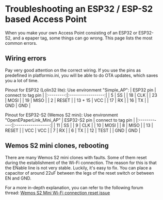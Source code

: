 # Troubleshooting an ESP32 / ESP-S2 based Access Point

When you make your own Access Point consisting of an ESP32 or ESP32-S2, and a epaper tag, some things can go wrong. This page lists the most common errors.

## Wiring errors

Pay very good attention on the correct wiring. If you use the pins as predefined in platformio.ini, you will be able to do OTA updates, which saves you a lot of time.

Pinout for ESP32 (Lolin32 lite): Use environment "Simple_AP":
| ESP32 pin | connect to tag pin |
|:---------:|:------------------:|
|     5     |         SS         |
|    18     |        CLK         |
|    23     |        MOSI        |
|    19     |        MISO        |
|     2     |       RESET        |
|  13 + 15  |        VCC         |
|    17     |         RX         |
|    16     |         TX         |
|    GND    |        GND         |


Pinout for ESP32-S2 (Wemos S2 mini): Use environment "OpenEPaperLink_Mini_AP"
| ESP32-S2 pin | connect to tag pin |
|:------------:|:------------------:|
|      11      |         SS         |
|       9      |        CLK         |
|      10      |        MOSI        |
|      8       |        MISO        |
|      13      |       RESET        |
|     VCC      |        VCC         |
|      7       |         RX         |
|      6       |         TX         |
|      12      |        TEST        |
|     GND      |        GND         |

## Wemos S2 mini clones, rebooting

There are many Wemos S2 mini clones with faults. Some of them reset during the establishment of the Wi-Fi connection. The reason for this is that the ENable line is not very stable. Luckily, it's easy to fix. You can place a capacitor of around 22uF between the legs of the reset switch or between EN and GND.

For a more in-depth explanation, you can refer to the following forum thread: [Wemos S2 Mini Wi-Fi connection reset issue](https://esp32.com/viewtopic.php?f=19&t=28506&start=10)
